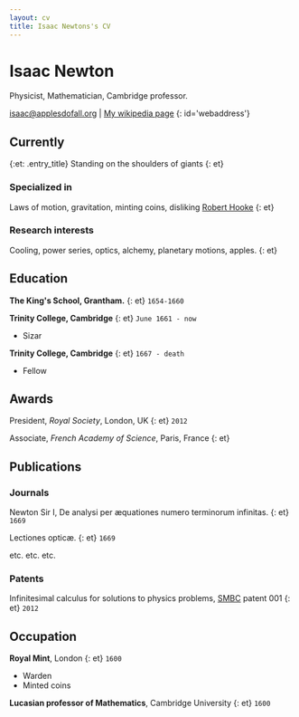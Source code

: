 ```yaml
---
layout: cv
title: Isaac Newtons's CV
---
```

# Isaac Newton
Physicist, Mathematician, Cambridge professor.

<a href="isaac@applesdofall.org">isaac@applesdofall.org</a>
| <a href="http://en.wikipedia.org/wiki/Isaac_Newton">My wikipedia page</a>
{: id='webaddress'}


## Currently
{:et: .entry_title}
Standing on the shoulders of giants
{: et}

### Specialized in

Laws of motion, gravitation, minting coins, disliking [Robert Hooke](http://en.wikipedia.org/wiki/Robert_Hooke)
{: et}


### Research interests

Cooling, power series, optics, alchemy, planetary motions, apples.
{: et}


## Education

__The King's School, Grantham.__
{: et}
`1654-1660`

__Trinity College, Cambridge__
{: et}
`June 1661 - now`

- Sizar

__Trinity College, Cambridge__
{: et}
`1667 - death`

- Fellow



## Awards

President, *Royal Society*, London, UK
{: et}
`2012`

Associate, *French Academy of Science*, Paris, France
{: et}



## Publications

<!-- A list is also available [online](http://scholar.google.co.uk/citations?user=LTOTl0YAAAAJ) -->

### Journals

Newton Sir I, De analysi per æquationes numero terminorum infinitas.
{: et}
`1669`

Lectiones opticæ.
{: et}
`1669`

etc. etc. etc.

### Patents

Infinitesimal calculus for solutions to physics problems, [SMBC](http://www.techdirt.com/articles/20121011/09312820678/if-patents-had-been-around-time-newton.shtml) patent 001
{: et}
`2012`

## Occupation

__Royal Mint__, London
{: et}
`1600`
- Warden
- Minted coins

__Lucasian professor of Mathematics__, Cambridge University
{: et}
`1600`


<!-- ### Footer

Last updated: May 2013 -->
